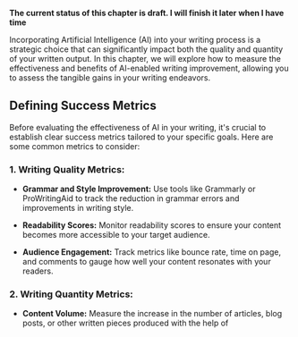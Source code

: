 **The current status of this chapter is draft. I will finish it later when I have time**

Incorporating Artificial Intelligence (AI) into your writing process is a strategic choice that can significantly impact both the quality and quantity of your written output. In this chapter, we will explore how to measure the effectiveness and benefits of AI-enabled writing improvement, allowing you to assess the tangible gains in your writing endeavors.

**Defining Success Metrics**
----------------------------

Before evaluating the effectiveness of AI in your writing, it's crucial to establish clear success metrics tailored to your specific goals. Here are some common metrics to consider:

### **1. Writing Quality Metrics:**

* **Grammar and Style Improvement:** Use tools like Grammarly or ProWritingAid to track the reduction in grammar errors and improvements in writing style.

* **Readability Scores:** Monitor readability scores to ensure your content becomes more accessible to your target audience.

* **Audience Engagement:** Track metrics like bounce rate, time on page, and comments to gauge how well your content resonates with your readers.

### **2. Writing Quantity Metrics:**

* **Content Volume:** Measure the increase in the number of articles, blog posts, or other written pieces produced with the help of
